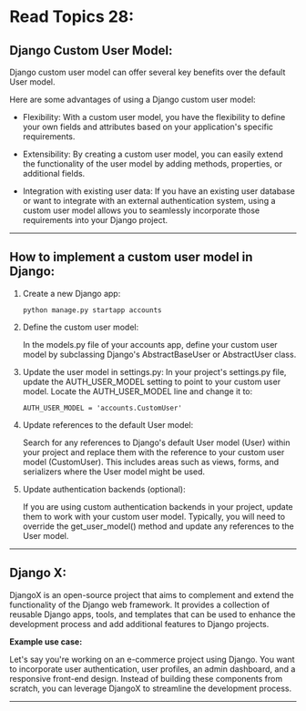 # Read Topics 28:

## Django Custom User Model:

Django custom user model can offer several key benefits over the default User model. 

Here are some advantages of using a Django custom user model:

- Flexibility: With a custom user model, you have the flexibility to define your own fields and attributes based on your application's specific requirements. 

- Extensibility: By creating a custom user model, you can easily extend the functionality of the user model by adding methods, properties, or additional fields. 

- Integration with existing user data: If you have an existing user database or want to integrate with an external authentication system, using a custom user model allows you to seamlessly incorporate those requirements into your Django project.

---

## How to implement a custom user model in Django:

1. Create a new Django app: 
    ```
    python manage.py startapp accounts
    ```

2. Define the custom user model:

    In the models.py file of your accounts app, define your custom user model by subclassing Django's AbstractBaseUser or AbstractUser class.

3. Update the user model in settings.py: In your project's settings.py file, update the AUTH_USER_MODEL setting to point to your custom user model. Locate the AUTH_USER_MODEL line and change it to:
    ```
    AUTH_USER_MODEL = 'accounts.CustomUser'
    ```

4. Update references to the default User model:

    Search for any references to Django's default User model (User) within your project and replace them with the reference to your custom user model (CustomUser). This includes areas such as views, forms, and serializers where the User model might be used.

5. Update authentication backends (optional):

    If you are using custom authentication backends in your project, update them to work with your custom user model. Typically, you will need to override the get_user_model() method and update any references to the User model.
---

## Django X:

DjangoX is an open-source project that aims to complement and extend the functionality of the Django web framework. It provides a collection of reusable Django apps, tools, and templates that can be used to enhance the development process and add additional features to Django projects.

**Example use case:**

 Let's say you're working on an e-commerce project using Django. You want to incorporate user authentication, user profiles, an admin dashboard, and a responsive front-end design. Instead of building these components from scratch, you can leverage DjangoX to streamline the development process.

 ---